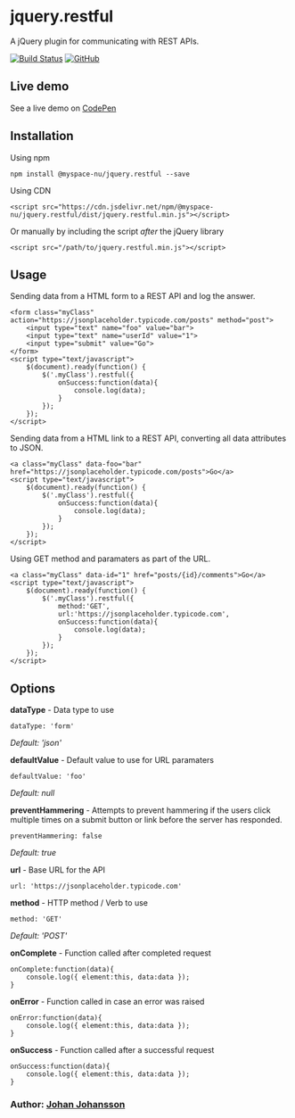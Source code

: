 # jquery.restful

A jQuery plugin for communicating with REST APIs.

[![Build Status](https://travis-ci.org/myspace-nu/jquery.restful.svg?branch=master)](https://travis-ci.org/myspace-nu/jquery.restful)
[![GitHub](https://img.shields.io/github/license/mashape/apistatus.svg)](https://github.com/myspace-nu/jquery.restful/blob/master/LICENSE)

## Live demo

See a live demo on [CodePen](https://codepen.io/myspace-nu/full/ebYRMY)

## Installation

Using npm

	npm install @myspace-nu/jquery.restful --save

Using CDN

	<script src="https://cdn.jsdelivr.net/npm/@myspace-nu/jquery.restful/dist/jquery.restful.min.js"></script>

Or manually by including the script *after* the jQuery library

	<script src="/path/to/jquery.restful.min.js"></script>

## Usage

Sending data from a HTML form to a REST API and log the answer.

	<form class="myClass" action="https://jsonplaceholder.typicode.com/posts" method="post">
		<input type="text" name="foo" value="bar">
		<input type="text" name="userId" value="1">
		<input type="submit" value="Go">
	</form>
	<script type="text/javascript">
		$(document).ready(function() {
			$('.myClass').restful({
				onSuccess:function(data){
					console.log(data);
				}
			});
		});
	</script>

Sending data from a HTML link to a REST API, converting all data attributes to JSON.

	<a class="myClass" data-foo="bar" href="https://jsonplaceholder.typicode.com/posts">Go</a>
	<script type="text/javascript">
		$(document).ready(function() {
			$('.myClass').restful({
				onSuccess:function(data){
					console.log(data);
				}
			});
		});
	</script>

Using GET method and paramaters as part of the URL.

	<a class="myClass" data-id="1" href="posts/{id}/comments">Go</a>
	<script type="text/javascript">
		$(document).ready(function() {
			$('.myClass').restful({
				method:'GET',
				url:'https://jsonplaceholder.typicode.com',
				onSuccess:function(data){
					console.log(data);
				}
			});
		});
	</script>

## Options
**dataType** - Data type to use

    dataType: 'form'

*Default: 'json'*

**defaultValue** - Default value to use for URL paramaters

    defaultValue: 'foo'

*Default: null*

**preventHammering** - Attempts to prevent hammering if the users click multiple times on a submit button or link before the server has responded.

    preventHammering: false

*Default: true*

**url** - Base URL for the API

    url: 'https://jsonplaceholder.typicode.com'
	
**method** - HTTP method / Verb to use

    method: 'GET'

*Default: 'POST'*

**onComplete** - Function called after completed request

	onComplete:function(data){
		console.log({ element:this, data:data });
	}

**onError** - Function called in case an error was raised

	onError:function(data){
		console.log({ element:this, data:data });
	}

**onSuccess** - Function called after a successful request

	onSuccess:function(data){
		console.log({ element:this, data:data });
	}

### Author: [Johan Johansson](https://github.com/myspace-nu)

